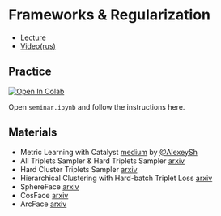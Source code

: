# Frameworks & Regularization

- [Lecture](https://docs.google.com/presentation/d/1Cu6z5zkm7Xn-DOJdcUrW06PjsnQU-obtpdPino2CUmY/edit?usp=sharing)
- [Video(rus)]()

## Practice

[![Open In Colab](https://colab.research.google.com/assets/colab-badge.svg)](https://drive.google.com/file/d/1XIJX6GWgZYYEOKjdNYatEshpbFeKOyok/view?usp=sharing)

Open `seminar.ipynb` and follow the instructions here.

## Materials

- Metric Learning with Catalyst [medium](https://medium.com/pytorch/metric-learning-with-catalyst-8c8337dfab1a) by [@AlexeySh](https://github.com/AlekseySh)
- All Triplets Sampler & Hard Triplets Sampler [arxiv](https://arxiv.org/pdf/1703.07737.pdf)
- Hard Cluster Triplets Sampler [arxiv](https://arxiv.org/abs/1812.10325)
- Hierarchical Clustering with Hard-batch Triplet Loss [arxiv](https://arxiv.org/pdf/1810.06951.pdf)
- SphereFace [arxiv](https://arxiv.org/pdf/1704.08063.pdf)
- CosFace [arxiv](https://arxiv.org/pdf/1801.09414.pdf)
- ArcFace [arxiv](https://arxiv.org/abs/1801.07698)